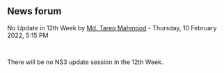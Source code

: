 <h2>News forum</h2><a href="https://moodle.cse.buet.ac.bd/user/view.php?id=1767&course=651"></a>
No Update in 12th Week
by <a href="https://moodle.cse.buet.ac.bd/user/view.php?id=1767&course=651">Md. Tareq Mahmood</a> - Thursday, 10 February 2022, 5:15 PM


 

There will be no NS3 update session in the 12th Week. 






